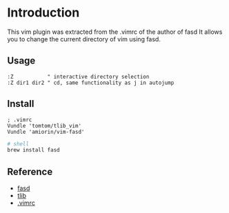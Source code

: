 # Introduction
This vim plugin was extracted from the .vimrc of the author of fasd
It allows you to change the current directory of vim using fasd.

## Usage
```vim
:Z           " interactive directory selection
:Z dir1 dir2 " cd, same functionality as j in autojump
```

## Install
```vim
; .vimrc
Vundle 'tomtom/tlib_vim'
Vundle 'amiorin/vim-fasd'
```

```sh
# shell
brew install fasd
```

## Reference
* [fasd](https://github.com/clvv/fasd)
* [tlib](http://www.vim.org/scripts/script.php?script_id=1863)
* [.vimrc](https://github.com/clvv/dotfiles/blob/master/.vimrc)
